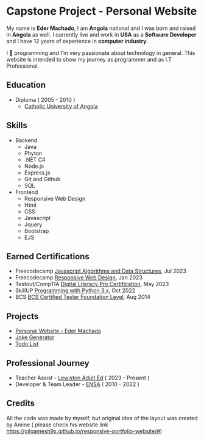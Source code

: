 # Capstone Project - Personal Website
My name is **Eder Machado**, I am **Angola** national and I was born and raised in **Angola** as well. I currently live and work in **USA** as a **Software Developer** and I have 12 years of experience in **computer industry**.

I 💙 programming and I'm very passionate about technology in general. This website is intended to show my journey as programmer and as I.T Professional.

## Education

- Diploma ( 2005 - 2010 )
   + [Catholic University of Angola](https://ucan.persistec.com/)

## Skills

- Backend
   + Java
   + Phyton
   + .NET C#
   + Node.js
   + Express.js
   + Git and Github
   + SQL
- Frontend
   + Responsive Web Design
   + Html
   + CSS
   + Javascript
   + Jquery
   + Bootstrap
   + EJS

## Earned Certifications

- Freecodecamp [Javascript Algorithms and Data Structures](https://www.freecodecamp.org/certification/domcorleone/javascript-algorithms-and-data-structures), Jul 2023
- Freecodecamp [Responsive Web Design](https://www.freecodecamp.org/certification/domcorleone/responsive-web-design), Jan 2023
- Testout/CompTIA [Digital Literacy Pro Certification](https://certification.testout.com/managecert?certificateID=6-1C6-V4JFFQ), May 2023
- SkillUP [Programming with Python 3.x](https://www.simplilearn.com/skillup-certificate-landing?token=eyJjb3Vyc2VfaWQiOiIxMTY5IiwiY2VydGlmaWNhdGVfdXJsIjoiaHR0cHM6XC9cL2NlcnRpZmljYXRlcy5zaW1wbGljZG4ubmV0XC9zaGFyZVwvdGh1bWJfMzg2ODcyOV8xNjY2MjIwMTkyLnBuZyIsInVzZXJuYW1lIjoiRWRlciBMb3VyZW5cdTAwZTdvIE1hY2hhZG8ifQ&utm_source=shared-certificate&utm_medium=app_lms&utm_campaign=shared-certificate-promotion&referrer=https%3A%2F%2Fcertificates.simplicdn.net%2Fshare%2Fthumb_3868729_1666220192.png&_branch_match_id=1221249195613724246&_branch_referrer=H4sIAAAAAAAAA8soKSkottLXL87MLcjJ1EssKNDLyczL1i8qT07PCYwyzChNAgCvo6ggIwAAAA%3D%3D), Oct 2022
- BCS [BCS Certified Tester Foundation Level](https://eprofessional.bcs.org/Portal/eCertCheck), Aug 2014

## Projects

- [Personal Website - Eder Machado](https://domcorleone.github.io/capstone-project-eder-machado-personal-website/)
- [Joke Generator](https://github.com/domcorleone/capstone-project-joke-generator)
- [Todo List](https://github.com/domcorleone/capstone-project-todolist)
## Professional Journey

* Teacher Assist - [Lewiston Adult Ed](https://lewiston.maineadulted.org/) ( 2023 - Present )
* Developer & Team Leader - [ENSA](https://www.ensa.co.ao/) ( 2010 - 2022 )

## Credits

All the code was made by myself, but original idea of the layout was created by Amine ( please check his website link https://gilgamesh9x.github.io/responsive-portfolio-website/#)

